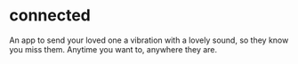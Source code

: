 # connected
An app to send your loved one a vibration with a lovely sound, so they know you miss them. Anytime you want to, anywhere they are.
